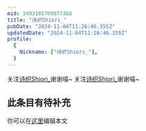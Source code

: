 ```yaml
---
mid: 3493105709877368
title: "诗织Shiori_"
pubDate: "2024-11-04T11:26:46.355Z"
updatedDate: "2024-11-04T11:26:46.355Z"
profile:
  {
    Nickname: ["诗织Shiori_"],
  }
---
```


关注[诗织Shiori_](https://space.bilibili.com/3493105709877368)谢谢喵~ 关注[诗织Shiori_](https://space.bilibili.com/3493105709877368)谢谢喵~

## 此条目有待补充
你可以在[这里](https://github.com/Yuhanawa/VTuber.ICU/edit/master/src/content/v/诗织Shiori_/index.md)编辑本文
